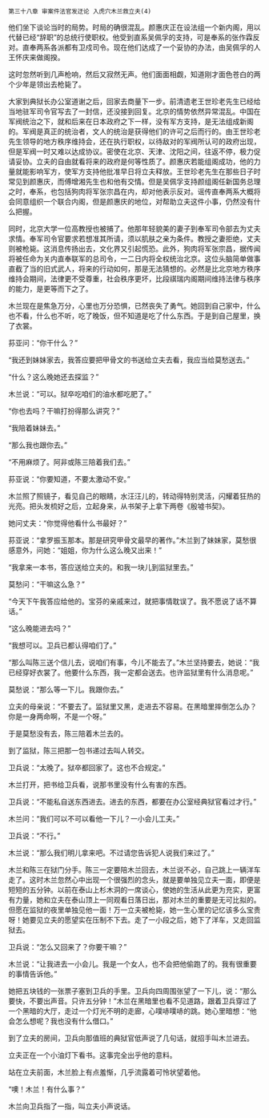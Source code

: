     第三十八章 审案件法官发迂论 入虎穴木兰救立夫(4) 

   他们坐下谈论当时的局势。时局的确很混乱。颜惠庆正在设法组一个新内阁，用以代替已经“辞职”的总统行使职权。他受到直系吴佩孚的支持，可是奉系的张作霖反对。直奉两系各派都有卫戍司令。现在他们达成了一个妥协的办法，由吴佩孚的人王怀庆来做阁揆。

   这时忽然听到几声枪响，然后又寂然无声。他们面面相觑，知道刚才面色苍白的两个少年是领出去枪毙了。

   大家到典狱长办公室道谢之后，回家去商量下一步。前清遗老王世珍老先生已经给当地驻军司令官写去了一封信，还没接到回复。北京的情势依然异常混乱。中国在军阀统治之下，就和后来在日本政府之下一样，没有军方支持，是无法组成新阁的。军阀是真正的统治者，文人的统治是获得他们的许可之后而行的。由王世珍老先生领导的地方秩序维持会，还在执行职权，以待敌对的军阀所认可的政府出现，但是军阀一时又难以达成协议。密使在北京、天津、沈阳之间，往返不停，极力促请妥协。立夫的自由就看将来的政府是何等性质了。颜惠庆若能组阁成功，他的力量就能影响军方，使军方支持他批准早日将立夫释放。王世珍老先生在那些日子时常见到颜惠庆，而傅增湘先生也和他有交情。但是吴佩孚支持颜组阁任新国务总理之时，奉系，也包括狗肉将军张宗昌在内，却对他表示反对。谣传直奉两系大概将会同意组织一个联合内阁，但是颜惠庆的地位，对帮助立夫这件小事，仍然没有什么把握。

   同时，北京大学一位高教授也被捕了。他那年轻貌美的妻子到奉军司令部去为丈夫求情。奉军司令官要求若想准其所请，须以肌肤之亲为条件。教授之妻拒绝，丈夫则被枪毙。这消息传扬出去，文化界又引起慌恐。此外，狗肉将军张宗昌，据传闻将被任命为关内直奉联军的总司令，一二日内将全权统治北京。这位头脑简单做事直截了当的旧式武人，将来的行动如何，那是无法猜想的。必然是比北京地方秩序维持会期间，法律更不受尊重，社会秩序更坏，比段祺瑞内阁期间维持法律与秩序的能力，是更等而下之了。

   木兰现在是焦急万分，心里也万分恐惧，已然丧失了勇气。她回到自己家中，什么也不看，什么也不听，吃了晚饭，但不知道是吃了什么东西。于是到自己屋里，换了衣裳。

   荪亚问：“你干什么？”

   “我还到妹妹家去，我答应要把甲骨文的书送给立夫去看，我应当给莫愁送去。”

   “什么？这么晚她还去探监？”

   木兰说：“可以。狱卒吃咱们的油水都吃肥了。”

   “你也去吗？干嘛打扮得那么讲究？”

   “我陪着妹妹去。”

   “那么我也跟你去。”

   “不用麻烦了。阿非或陈三陪着我们去。”

   荪亚说：“你要知道，不要太激动不安。”

   木兰照了照镜子，看见自己的眼睛，水汪汪儿的，转动得特别灵活，闪耀着狂热的光亮。把头发梳好之后，立起身来，从书架子上拿下两卷《殷墟书契》。

   她问丈夫：“你觉得他看什么书最好？”

   荪亚说：“拿罗振玉那本。那是研究甲骨文最早的著作。”木兰到了妹妹家，莫愁很感意外，问她：“姐姐，你为什么这么晚又出来！”

   “我拿来一本书，答应送给立夫的。和我一块儿到监狱里去。”

   莫愁问：“干嘛这么急？”

   “今天下午我答应给他的。宝芬的亲戚来过，就把事情耽误了。我不愿说了话不算话。”

   “这么晚能进去吗？”

   “我想可以。卫兵已都认得咱们了。”

   “那么叫陈三送个信儿去，说咱们有事，今儿不能去了。”木兰坚持要去，她说：“我已经穿好衣裳了。他要什么东西，我一定都会送去。也许监狱里有什么消息呢。”

   莫愁说：“那么等一下儿。我跟你去。”

   立夫的母亲说：“不要去了。监狱里又黑，走进去不容易。在黑暗里摔倒怎么办？你是一身两命啊，不是一个呀。”

   于是莫愁没有去，陈三陪着木兰去的。

   到了监狱，陈三把那一包书递过去叫人转交。

   卫兵说：“太晚了。狱卒都回家了。这也不合规定。”

   木兰打开，把书给卫兵看，说那书里没有什么有害的东西。

   卫兵说：“不能私自送东西进去。进去的东西，都要在办公室经典狱官看过才行。”

   木兰问：“我们可以不可以看他一下儿？一小会儿工夫。”

   卫兵说：“不行。”

   木兰说：“那么我们明儿拿来吧。不过请您告诉犯人说我们来过了。”

   木兰和陈三在狱门分手。陈三一定要陪木兰回去，木兰说不必，自己跳上一辆洋车走了。这时木兰忽然心中出现一个很强烈的念头，就是要单独见立夫一面，即便是短短的五分钟。以前在泰山上杉木洞的一席谈心，使她的生活从此更为充实，更富有力量，她和立夫在泰山顶上一同观看日落日出，那对木兰的重要是无可比拟的。但愿在监狱的夜里单独见他一面！万一立夫被枪毙，她一生心里的记忆该多么宝贵呀！她要见立夫的愿望实在压制不下去。走了一小段之后，她下了洋车，又走回监狱去。

   卫兵说：“怎么又回来了？你要干嘛？”

   木兰说：“让我进去一小会儿。我是一个女人，也不会把他偷跑了的。我有很重要的事情告诉他。”

   她把五块钱的一张票子塞到卫兵的手里。卫兵向四周围张望了一下儿，说：“那么要快，不要出声音。只许五分钟！”木兰在黑暗里也看不见道路，跟着卫兵穿过了一个黑暗的大厅，走过一个灯光不明的走廊，心噗哧噗哧的跳。她心里暗想：“他会怎么想呢？我也没有什么借口。”

   到了立夫的房间，卫兵向那值班的典狱官低声说了几句话，就招手叫木兰进去。

   立夫正在一个小油灯下看书。这事完全出乎他的意料。

   站在立夫前面，木兰脸上有点羞惭，几乎流露着可怜状望着他。

   “噢！木兰！有什么事？”

   木兰向卫兵指了一指，叫立夫小声说话。

